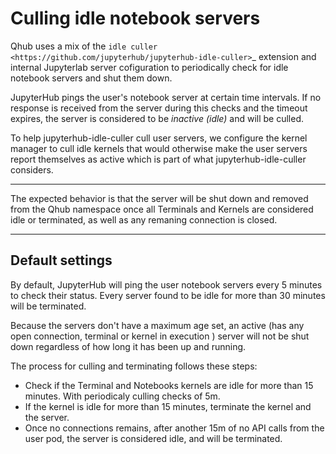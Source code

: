 # Culling idle notebook servers

Qhub uses a mix of the `idle culler <https://github.com/jupyterhub/jupyterhub-idle-culler>`\_ extension and internal Jupyterlab server cofiguration to periodically check for idle
notebook servers and shut them down.

JupyterHub pings the user's notebook server at certain time intervals. If no response is received from the server during this checks and the timeout expires, the server is
considered to be *inactive (idle)* and will be culled.

To help jupyterhub-idle-culler cull user servers, we configure the kernel manager to cull idle kernels that would otherwise make the user servers report themselves as active which
is part of what jupyterhub-idle-culler considers.

______________________________________________________________________

The expected behavior is that the server will be shut down and removed from the Qhub namespace once all Terminals and Kernels are considered idle or terminated, as well as any
remaning connection is closed.

______________________________________________________________________

## Default settings

By default, JupyterHub will ping the user notebook servers every 5 minutes to check their status. Every server found to be idle for more than 30 minutes will be terminated.

Because the servers don't have a maximum age set, an active (has any open connection, terminal or kernel in execution ) server will not be shut down regardless of how long it has
been up and running.

The process for culling and terminating follows these steps:

- Check if the Terminal and Notebooks kernels are idle for more than 15 minutes. With periodicaly culling checks of 5m.
- If the kernel is idle for more than 15 minutes, terminate the kernel and the server.
- Once no connections remains, after another 15m of no API calls from the user pod, the server is considered idle, and will be terminated.
